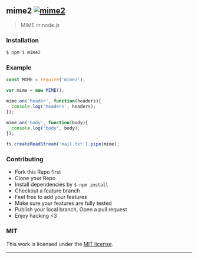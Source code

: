 ## mime2 [![mime2](https://img.shields.io/npm/v/mime2.svg)](https://npmjs.org/mime2)

> MIME in node.js

### Installation

```bash
$ npm i mime2
```

### Example

```js
const MIME = require('mime2');

var mime = new MIME();

mime.on('header', function(headers){
  console.log('headers', headers);
});

mime.on('body', function(body){
  console.log('body', body);
});

fs.createReadStream('mail.txt').pipe(mime);

```

### Contributing
- Fork this Repo first
- Clone your Repo
- Install dependencies by `$ npm install`
- Checkout a feature branch
- Feel free to add your features
- Make sure your features are fully tested
- Publish your local branch, Open a pull request
- Enjoy hacking <3

### MIT

This work is licensed under the [MIT license](./LICENSE).

---